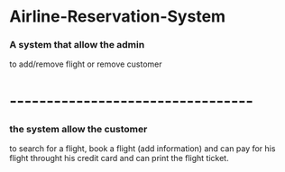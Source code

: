 # Airline-Reservation-System
### A system that allow the admin
to add/remove flight or remove customer 
# ---------------------------------
### the system allow the customer
to search for a flight, book a flight (add information) and can pay for his flight throught his credit card and can print the flight ticket.

